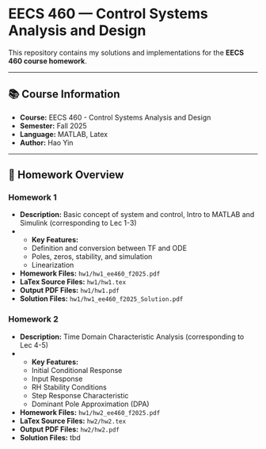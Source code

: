 # EECS 460 — Control Systems Analysis and Design
This repository contains my solutions and implementations for the 
  **EECS 460 course homework**.  

---

## 📚 Course Information
- **Course:** EECS 460 - Control Systems Analysis and Design
- **Semester:** Fall 2025  
- **Language:** MATLAB, Latex
- **Author:** Hao Yin  

---

## 📂 Homework Overview

### Homework 1
- **Description:** Basic concept of system and control, Intro to MATLAB and 
  Simulink (corresponding to Lec 1-3)
- - **Key Features:**
  - Definition and conversion between TF and ODE
  - Poles, zeros, stability, and simulation
  - Linearization
- **Homework Files:** `hw1/hw1_ee460_f2025.pdf` 
- **LaTex Source Files:** `hw1/hw1.tex`
- **Output PDF Files:** `hw1/hw1.pdf`
- **Solution Files:** `hw1/hw1_ee460_f2025_Solution.pdf`

### Homework 2
- **Description:** Time Domain Characteristic Analysis (corresponding to Lec 4-5)
- - **Key Features:**
  - Initial Conditional Response
  - Input Response
  - RH Stability Conditions
  - Step Response Characteristic
  - Dominant Pole Approximation (DPA)
- **Homework Files:** `hw1/hw2_ee460_f2025.pdf` 
- **LaTex Source Files:** `hw2/hw2.tex`
- **Output PDF Files:** `hw2/hw2.pdf`
- **Solution Files:** tbd
